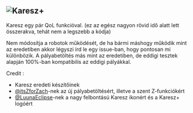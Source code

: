 ## ![Karesz+](https://i.imgur.com/i10Bnxq.png)

Karesz egy pár QoL funkcióval.
(ez az egész nagyon rövid idő alatt lett összerakva, tehát nem a legszebb a kódja)

Nem módosítja a robotok működését, de ha bármi máshogy működik mint az eredetiben akkor légyszi írd le egy issue-ban, hogy pontosan mi különbözik.
A pályabetöltés más mint az eredetiben, de eddigi tesztek alapján 100%-ban kompatibilis az eddigi pályákkal.

Credit :
- Karesz eredeti készítőinek
- [@itsZforZach](https://www.github.com/itsZforZach)-nek az új pályabetöltésért, illetve a szent Z-funkciókért
- [@LuunaEclipse](https://www.github.com/LuunaEclipse)-nek a nagy felbontású Karesz ikonért és a Karesz+ logóért
